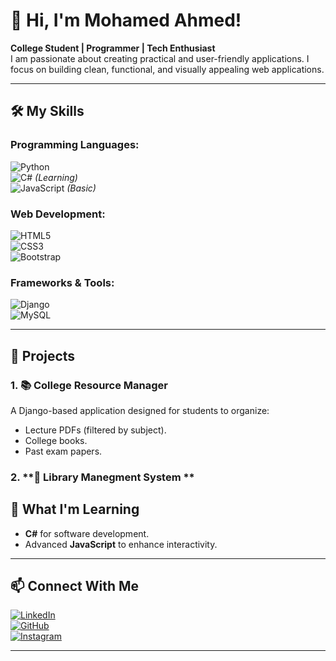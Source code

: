 # 👋 Hi, I'm Mohamed Ahmed!  

**College Student | Programmer | Tech Enthusiast**  
I am passionate about creating practical and user-friendly applications. I focus on building clean, functional, and visually appealing web applications.  

---

## 🛠️ My Skills  

### Programming Languages:  
![Python](https://img.shields.io/badge/-Python-3776AB?logo=python&logoColor=white&style=flat-square)  
![C#](https://img.shields.io/badge/-C%23-239120?logo=c-sharp&logoColor=white&style=flat-square) *(Learning)*  
![JavaScript](https://img.shields.io/badge/-JavaScript-F7DF1E?logo=javascript&logoColor=black&style=flat-square) *(Basic)*  

### Web Development:  
![HTML5](https://img.shields.io/badge/-HTML5-E34F26?logo=html5&logoColor=white&style=flat-square)  
![CSS3](https://img.shields.io/badge/-CSS3-1572B6?logo=css3&logoColor=white&style=flat-square)  
![Bootstrap](https://img.shields.io/badge/-Bootstrap-563D7C?logo=bootstrap&logoColor=white&style=flat-square)  

### Frameworks & Tools:  
![Django](https://img.shields.io/badge/-Django-092E20?logo=django&logoColor=white&style=flat-square)  
![MySQL](https://img.shields.io/badge/-MySQL-4479A1?logo=mysql&logoColor=white&style=flat-square)  

---

## 🌟 Projects  

### 1. **📚 College Resource Manager**  
A Django-based application designed for students to organize:  
- Lecture PDFs (filtered by subject).  
- College books.  
- Past exam papers.  

### 2. **🍎 Library Manegment System **  


## 🚀 What I'm Learning  

- **C#** for software development.  
- Advanced **JavaScript** to enhance interactivity.  

---

## 📫 Connect With Me  

[![LinkedIn](https://img.shields.io/badge/-LinkedIn-0A66C2?logo=linkedin&logoColor=white&style=flat-square)](https://www.linkedin.com/in/mohamed-ahmed-mahmoud-766912268/)  
[![GitHub](https://img.shields.io/badge/-GitHub-181717?logo=github&logoColor=white&style=flat-square)](https://github.com/hazalkoom/)  
[![Instagram](https://img.shields.io/badge/-Instagram-E4405F?logo=instagram&logoColor=white&style=flat-square)](https://www.instagram.com/mohawksq11/)  

---

